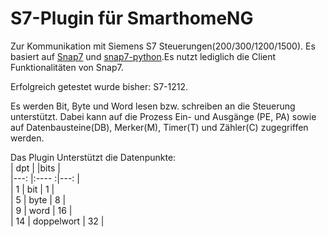 # S7-Plugin für SmarthomeNG 

Zur Kommunikation mit Siemens S7 Steuerungen(200/300/1200/1500). Es basiert auf [Snap7](http://snap7.sourceforge.net/) und [snap7-python](https://github.com/gijzelaerr/python-snap7).Es nutzt lediglich die Client Funktionalitäten von Snap7.

Erfolgreich getestet wurde bisher: S7-1212.

Es werden Bit, Byte und Word lesen bzw. schreiben an die Steuerung unterstützt. Dabei kann auf die Prozess Ein- und Ausgänge (PE, PA) sowie auf Datenbausteine(DB), Merker(M), Timer(T) und Zähler(C) zugegriffen werden.

Das Plugin Unterstützt die Datenpunkte:<br>
| dpt |            |bits |<br>
|---: |:----      :|---: |<br>
|  1  | bit        | 1   |<br>
|  5  | byte       | 8   |<br>
|  9  | word       | 16  |<br>
|  14 | doppelwort | 32  |<br>
